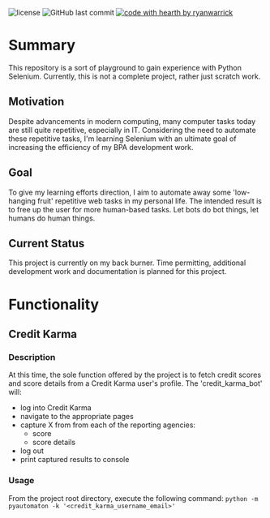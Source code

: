 ![license](https://img.shields.io/github/license/ryanwarrick/pyautomaton)
![GitHub last commit](https://img.shields.io/github/last-commit/ryanwarrick/pyautomaton)
[![code with hearth by ryanwarrick](https://img.shields.io/badge/%3C%2F%3E%20with%20%E2%99%A5%20by-ryanwarrick-ff1414.svg?style=flat-square)](https://github.com/ryanwarrick)


# Summary
This repository is a sort of playground to gain experience with Python Selenium. Currently, this is not a complete project, rather just scratch work.

## Motivation
Despite advancements in modern computing, many computer tasks today are still quite repetitive, especially in IT. Considering the need to automate these repetitive tasks, I'm learning Selenium with an ultimate goal of increasing the efficiency of my BPA development work.

##  Goal
To give my learning efforts direction, I aim to automate away some 'low-hanging fruit' repetitive web tasks in my personal life. The intended result is to free up the user for more human-based tasks. Let bots do bot things, let humans do human things.

## Current Status
This project is currently on my back burner. Time permitting, additional development work and documentation is planned for this project.

# Functionality

## Credit Karma
### Description
At this time, the sole function offered by the project is to fetch credit scores and score details from a Credit Karma user's profile. The 'credit_karma_bot' will:
- log into Credit Karma
- navigate to the appropriate pages
- capture X from from each of the reporting agencies:
  - score
  - score details
- log out
- print captured results to console
  
### Usage
From the project root directory, execute the following command: `python -m pyautomaton -k '<credit_karma_username_email>'`
